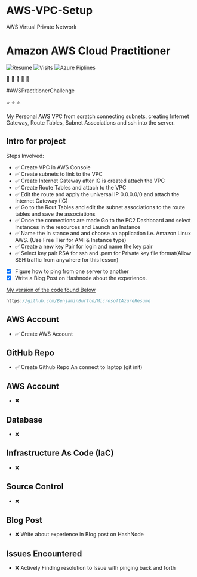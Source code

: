 # AWS-VPC-Setup
AWS Virtual Private Network

# Amazon AWS Cloud Practitioner 

![Resume](https://img.shields.io/badge/Resume-UnderConstruction-orange) ![Visits](https://img.shields.io/badge/Visits-Currently%20UK-brightgreen) ![Azure Piplines](https://img.shields.io/badge/Azure%20Pipelines-UnderConstruction-orange)

:wave: :wave: :wave: :wave: :wave:

#AWSPractitionerChallenge

:star: :star: :star:

My Personal AWS VPC from scratch connecting subnets, creating Internet Gateway, Route Tables, Subnet Associations and ssh into the server.

## Intro for project

Steps Involved:

- ✅ Create VPC in AWS Console
- ✅ Create subnets to link to the VPC
- ✅ Create Internet Gateway after IG is created attach the VPC
- ✅ Create Route Tables and attach to the VPC
- ✅ Edit the route and apply the universal IP 0.0.0.0/0 and attach the Internet Gateway (IG)
- ✅ Go to the Rout Tables and edit the subnet associations to the route tables and save the associations
- ✅ Once the connections are made Go to the EC2 Dashboard and select Instances in the resources and Launch an Instance
- ✅ Name the In stance and and choose an application i.e. Amazon Linux AWS. (Use Free Tier for AMI & Instance type)
- ✅ Create a new key Pair for login and name the key pair
- ✅ Select key pair RSA for ssh and .pem for Private key file format(Allow SSH traffic from anywhere for this lesson)
- [x] Figure how to ping from one server to another
- [x] Write a Blog Post on Hashnode about the experience.

[My version of the code found Below](https://github.com/BenjaminBurton/MicrosoftAzureResume)

```js
https://github.com/BenjaminBurton/MicrosoftAzureResume

```

## AWS Account

- ✅ Create AWS Account

## GitHub Repo

- ✅ Create Github Repo An connect to laptop (git init)

## AWS Account

- ❌

## Database

- ❌

## Infrastructure As Code (IaC)

- ❌

## Source Control

- ❌

## Blog Post

- ❌ Write about experience in Blog post on HashNode

## Issues Encountered

- ❌ Actively Finding resolution to Issue with pinging back and forth
